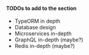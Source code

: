 #### TODOs to add to the section

- TypeORM in depth
- Database design
- Microservices in-depth
- GraphQL in-depth (maybe?)
- Redis in-depth (maybe?)
